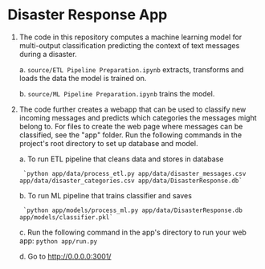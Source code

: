 # Disaster Response App

1. The code in this repository computes a machine learning model for multi-output classification predicting the context of text messages during a disaster.

    a. `source/ETL Pipeline Preparation.ipynb` extracts, transforms and loads the data the model is trained on.
    
    b. `source/ML Pipeline Preparation.ipynb` trains the model.

2. The code further creates a webapp that can be used to classify new incoming messages and predicts which categories the messages might belong to. For files to create the web page where messages can be classified, see the "app" folder. Run the following commands in the project's root directory to set up database and model.

    a. To run ETL pipeline that cleans data and stores in database
    
        `python app/data/process_etl.py app/data/disaster_messages.csv app/data/disaster_categories.csv app/data/DisasterResponse.db`
    b. To run ML pipeline that trains classifier and saves
    
        `python app/models/process_ml.py app/data/DisasterResponse.db app/models/classifier.pkl`

    c. Run the following command in the app's directory to run your web app: `python app/run.py`

    d. Go to http://0.0.0.0:3001/
